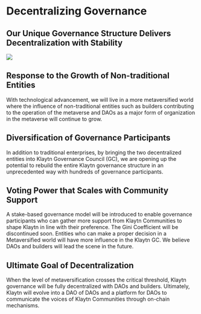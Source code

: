 # Decentralizing Governance

## Our Unique Governance Structure Delivers Decentralization with Stability

![](/img/learn/governance.png)

## Response to the Growth of Non-traditional Entities <a href="#response-to-non-traditional-entities" id="response-to-non-traditional-entities"></a>

With technological advancement, we will live in a more metaversified world where the influence of non-traditional entities such as builders contributing to the operation of the metaverse and DAOs as a major form of organization in the metaverse will continue to grow.

## Diversification of Governance Participants <a href="#diversification-of-governance-participants" id="diversification-of-governance-participants"></a>

In addition to traditional enterprises, by bringing the two decentralized entities into Klaytn Governance Council (GC), we are opening up the potential to rebuild the entire Klaytn governance structure in an unprecedented way with hundreds of governance participants.

## Voting Power that Scales with Community Support <a href="#voting-power-that-scales-with-community-support" id="voting-power-that-scales-with-community-support"></a>

A stake-based governance model will be introduced to enable governance participants who can gather more support from Klaytn Communities to shape Klaytn in line with their preference. The Gini Coefficient will be discontinued soon. Entities who can make a proper decision in a Metaversified world will have more influence in the Klaytn GC. We believe DAOs and builders will lead the scene in the future.

## Ultimate Goal of Decentralization <a href="#ultimate-goal-of-decentralization" id="ultimate-goal-of-decentralization"></a>

When the level of metaversification crosses the critical threshold, Klaytn governance will be fully decentralized with DAOs and builders. Ultimately, Klaytn will evolve into a DAO of DAOs and a platform for DAOs to communicate the voices of Klaytn Communities through on-chain mechanisms.
